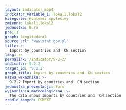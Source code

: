 ```yaml
---
layout: indicator_map4
indicator_variable_1: lokal1,lokal2
kategorie: Kontekst społeczny
zmienne: lokal1,lokal2
jednostka: Euro
pre: 1
graph: longitudinal
source_url: 'www.stat.gov.pl'
title: >-
  Import by countries and  CN section
lang: en
permalink: /indicator/9-2-2/
indicator: 9.2.2
target_id: '9.2.2'
graph_title: Import by countries and  CN section
nazwa_wskaznika: >-
  9.2.2 Import by countries and  CN section
jednostka_prezentacji: Euro
wyjasnienia_metodologiczne: >-
  The data shows Imports by countries and  CN section
zrodlo_danych: COMEXT
---
```

